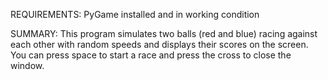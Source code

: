 
REQUIREMENTS: 
PyGame installed and in working condition

SUMMARY:
This program simulates two balls (red and blue) racing against each other with 
random speeds and displays their scores on the screen. You can press space 
to start a race and press the cross to close the window. 
